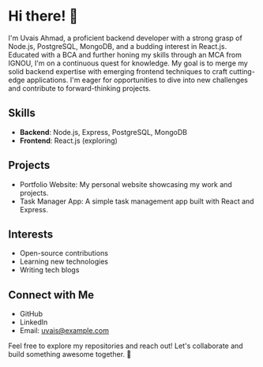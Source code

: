 # Hi there! 👋

I'm Uvais Ahmad, a proficient backend developer with a strong grasp of Node.js, PostgreSQL, MongoDB, and a budding interest in React.js. Educated with a BCA and further honing my skills through an MCA from IGNOU, I'm on a continuous quest for knowledge. My goal is to merge my solid backend expertise with emerging frontend techniques to craft cutting-edge applications. I'm eager for opportunities to dive into new challenges and contribute to forward-thinking projects.

## Skills

- **Backend**: Node.js, Express, PostgreSQL, MongoDB
- **Frontend**: React.js (exploring)

## Projects

- Portfolio Website: My personal website showcasing my work and projects.
- Task Manager App: A simple task management app built with React and Express.

## Interests

- Open-source contributions
- Learning new technologies
- Writing tech blogs

## Connect with Me

- GitHub
- LinkedIn
- Email: uvais@example.com

Feel free to explore my repositories and reach out! Let's collaborate and build something awesome together. 🚀
